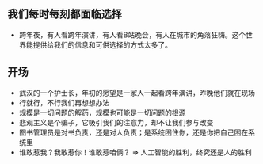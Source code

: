 
## 我们每时每刻都面临选择
- 跨年夜，有人看跨年演讲，有人看B站晚会，有人在城市的角落狂嗨。这个世界能提供给我们的信息和可供选择的方式太多了。

## 开场
- 武汉的一个护士长，年初的愿望是一家人一起看跨年演讲，昨晚他们就在现场
- 行就行，不行我们再想想办法
- 规模是一切问题的解药，规模也可能是一切问题的根源
- 悲观主义是个骗子，它吸引我们的注意力，却不让我们参与改变
- 图书管理员是对书负责，还是对人负责；是系统困住你，还是你把自己困在系统里
- 谁敢惹我？我敢惹你！谁敢惹咱俩？ => 人工智能的胜利，终究还是人的胜利